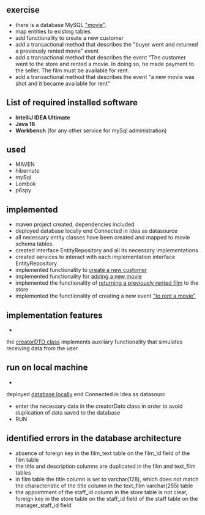 ## exercise

- there is a database
  MySQL  ["movie"](https://github.com/UBCh/-ru.ua.com.javarush.november.movieRental.chuvashova/blob/total/movie.png).
- map entities to existing tables
- add functionality to create a new customer
- add a transactional method that describes the "buyer went and returned a previously rented movie" event
- add a transactional method that describes the event “The customer went to the store and rented a movie. In doing so,
  he made payment to the seller. The film must be available for rent.
- add a transactional method that describes the event "a new movie was shot and it became available for rent"

## List of required installed software

* **IntelliJ IDEA Ultimate**
* **Java 18**
* **Workbench**  (for any other service for mySql administration)

## used

- MAVEN
- hibernate
- mySql
- Lombok
- p6spy

## implemented

- maven project created, dependencies included
- deployed database locally end Connected in Idea as datasource
- all necessary entity classes have been created and mapped to movie schema tables.
- created interface EntityRepository<T> and all its necessary implementations
- created services to interact with each implementation interface EntityRepository<T>
- implemented functionality
  to [create a new customer](https://github.com/UBCh/-ru.ua.com.javarush.november.movieRental.chuvashova/blob/total/src/main/java/com/javarush/BuyerRegistration.java)
- implemented functionality
  for [adding a new movie](https://github.com/UBCh/-ru.ua.com.javarush.november.movieRental.chuvashova/blob/total/src/main/java/com/javarush/MovieRegistration.java)
- implemented the functionality
  of [returning a previously rented film](https://github.com/UBCh/-ru.ua.com.javarush.november.movieRental.chuvashova/blob/total/src/main/java/com/javarush/MovieReturn.java)
  to the store
- implemented the functionality of creating a new
  event ["to rent a movie"](https://github.com/UBCh/-ru.ua.com.javarush.november.movieRental.chuvashova/blob/total/src/main/java/com/javarush/RentMovie.java)

## implementation features

-
the [creatorDTO class](https://github.com/UBCh/-ru.ua.com.javarush.november.movieRental.chuvashova/blob/total/src/main/java/com/javarush/creatorDTO.java)
implements auxiliary functionality that simulates receiving data from the user

## run on local machine

-
deployed [database locally](https://github.com/UBCh/-ru.ua.com.javarush.november.movieRental.chuvashova/blob/total/src/main/resources/dump-hibernate-2.sql)
end Connected in Idea as datasourc
- enter the necessary data in the creatorDato class in order to avoid duplication of data saved to the database
- RUN

## identified errors in the database architecture

- absence of foreign key in the film_text table on the film_id field of the film table
- the title and description columns are duplicated in the film and text_film tables
- in film table the title column is set to varchar(128), which does not match the characteristic of the title column in
  the text_film varchar(255) table
- the appointment of the staff_id column in the store table is not clear, foreign key in the store table on the staff_id
  field of the staff table on the manager_staff_id field
  


